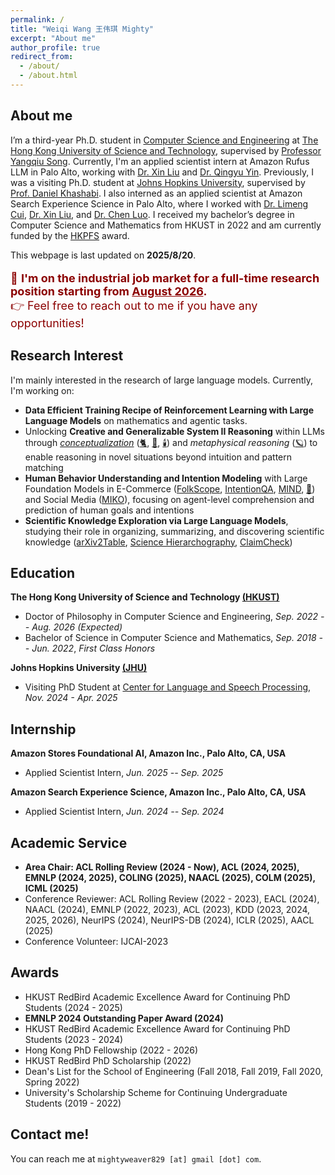 ```yaml
---
permalink: /
title: "Weiqi Wang 王伟琪 Mighty"
excerpt: "About me"
author_profile: true
redirect_from:
  - /about/
  - /about.html
---
```


## About me

I’m a third-year Ph.D. student in [Computer Science and Engineering](https://cse.hkust.edu.hk/) at [The Hong Kong University of Science and Technology](https://hkust.edu.hk/), supervised by [Professor Yangqiu Song](https://www.cse.ust.hk/~yqsong/).
Currently, I'm an applied scientist intern at Amazon Rufus LLM in Palo Alto, working with [Dr. Xin Liu](https://seanliu96.github.io/) and [Dr. Qingyu Yin](https://scholar.google.com/citations?user=P-mBKNYAAAAJ&hl=zh-CN&inst=1381320739207392350).
Previously, I was a visiting Ph.D. student at [Johns Hopkins University](https://www.jhu.edu/), supervised by [Prof. Daniel Khashabi](https://danielkhashabi.com/).
I also interned as an applied scientist at Amazon Search Experience Science in Palo Alto, where I worked with [Dr. Limeng Cui](https://scholar.google.com/citations?user=pfd4pUkAAAAJ&inst=1381320739207392350), [Dr. Xin Liu](https://seanliu96.github.io/), and [Dr. Chen Luo](https://chen-luo.com/).
I received my bachelor’s degree in Computer Science and Mathematics from HKUST in 2022 and am currently funded by the [HKPFS](https://fytgs.hkust.edu.hk/scholarships/hong-kong-phd-fellowship-scheme) award.

This webpage is last updated on **2025/8/20**.

<p style="color:darkred; font-size:18px;">
🚀 <b>I'm on the industrial job market for a full-time research position starting from <u>August 2026</u>.</b><br>
👉 Feel free to reach out to me if you have any opportunities!
</p>

## Research Interest

I'm mainly interested in the research of large language models. Currently, I'm working on:

- **Data Efficient Training Recipe of Reinforcement Learning with Large Language Models** on mathematics and agentic tasks.
- Unlocking **Creative and Generalizable System II Reasoning** within LLMs through [_conceptualization_](https://arxiv.org/pdf/2406.10885) ([🐈](https://aclanthology.org/2023.acl-long.733.pdf), [🚗](https://aclanthology.org/2023.findings-emnlp.902.pdf), [🕯️](https://aclanthology.org/2024.acl-long.128.pdf)) and _metaphysical reasoning_ ([🪐](https://aclanthology.org/2025.acl-long.79.pdf)) to enable reasoning in novel situations beyond intuition and pattern matching
- **Human Behavior Understanding and Intention Modeling** with Large Foundation Models in E-Commerce ([FolkScope](https://aclanthology.org/2023.findings-acl.76.pdf), [IntentionQA](https://aclanthology.org/2024.findings-emnlp.123.pdf), [MIND](https://aclanthology.org/2024.emnlp-main.446.pdf), [📜](https://aclanthology.org/2025.acl-long.1.pdf)) and Social Media ([MIKO](https://arxiv.org/pdf/2402.18169.pdf)), focusing on agent-level comprehension and prediction of human goals and intentions
- **Scientific Knowledge Exploration via Large Language Models**, studying their role in organizing, summarizing, and discovering scientific knowledge ([arXiv2Table](https://arxiv.org/pdf/2504.10284), [Science Hierarchography](https://arxiv.org/pdf/2504.13834), [ClaimCheck](https://arxiv.org/pdf/2503.21717v1))

## Education

**The Hong Kong University of Science and Technology [(HKUST)](https://hkust.edu.hk/)**

- Doctor of Philosophy in Computer Science and Engineering, _Sep. 2022 -- Aug. 2026 (Expected)_
- Bachelor of Science in Computer Science and Mathematics, _Sep. 2018 -- Jun. 2022_, _First Class Honors_

**Johns Hopkins University [(JHU)](https://www.jhu.edu/)**

- Visiting PhD Student at [Center for Language and Speech Processing](https://www.clsp.jhu.edu/), _Nov. 2024 - Apr. 2025_

## Internship

**Amazon Stores Foundational AI, Amazon Inc., Palo Alto, CA, USA**

- Applied Scientist Intern, _Jun. 2025 -- Sep. 2025_

**Amazon Search Experience Science, Amazon Inc., Palo Alto, CA, USA**

- Applied Scientist Intern, _Jun. 2024 -- Sep. 2024_

## Academic Service

- **Area Chair: ACL Rolling Review (2024 - Now), ACL (2024, 2025), EMNLP (2024, 2025), COLING (2025), NAACL (2025), COLM (2025), ICML (2025)**
- Conference Reviewer: ACL Rolling Review (2022 - 2023), EACL (2024), NAACL (2024), EMNLP (2022, 2023), ACL (2023),
  KDD (2023, 2024, 2025, 2026), NeurIPS (2024), NeurIPS-DB (2024), ICLR (2025), AACL (2025)
- Conference Volunteer: IJCAI-2023

## Awards

- HKUST RedBird Academic Excellence Award for Continuing PhD Students (2024 - 2025)
- **EMNLP 2024 Outstanding Paper Award (2024)**
- HKUST RedBird Academic Excellence Award for Continuing PhD Students (2023 - 2024)
- Hong Kong PhD Fellowship (2022 - 2026)
- HKUST RedBird PhD Scholarship (2022)
- Dean's List for the School of Engineering (Fall 2018, Fall 2019, Fall 2020, Spring 2022)
- University's Scholarship Scheme for Continuing Undergraduate Students (2019 - 2022)

## Contact me!

You can reach me at `mightyweaver829 [at] gmail [dot] com`.

<script type='text/javascript' id='clustrmaps' src='//cdn.clustrmaps.com/map_v2.js?cl=ffffff&w=700&t=tt&d=DE2rC1_XQk9C3olzhHZGibG_eT8m4xfWcetZ15Zm4mQ&co=2d78ad&cmo=3acc3a&cmn=ff5353&ct=ffffff'></script>
